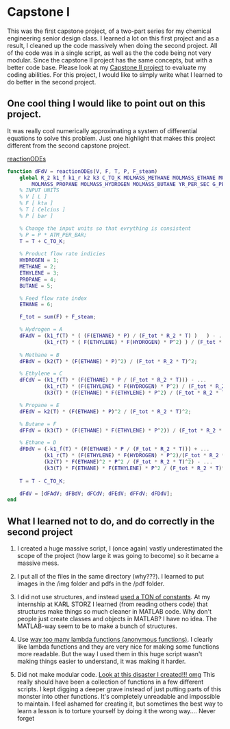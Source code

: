 # Capstone I 

This was the first capstone project, of a two-part series for my chemical engineering senior design class. I learned a lot on this first project and as a result, I cleaned up the code massively when doing the second project. All of the code was in a single script, as well as the the code being not very modular. Since the capstone II project has the same concepts, but with a better code base. Please look at my [Capstone II project](https://github.com/wesleyZero/capstone_II/tree/main) to evaluate my coding abilities. For this project, I would like to simply write what I learned to do better in the second project. 

## One cool thing I would like to point out on this project. 

It was really cool numerically approximating a system of differential equations to solve this problem. Just one highlight that makes this project different from the second capstone project. 

[reactionODEs](https://github.com/wesleyZero/ChE_Capstone/blob/newBranch/Level3.m#L1404-L1456)
```matlab
function dFdV = reactionODEs(V, F, T, P, F_steam)
	global R_2 k1_f k1_r k2 k3 C_TO_K MOLMASS_METHANE MOLMASS_ETHANE MOLMASS_ETHYLENE ... 
		MOLMASS_PROPANE MOLMASS_HYDROGEN MOLMASS_BUTANE YR_PER_SEC G_PER_KT SEC_PER_YR KT_PER_G
	% INPUT UNITS 
	% V [ L ]
	% F [ kta ]
	% T [ Celcius ]
	% P [ bar ]

	% Change the input units so that evrything is consistent
	% P = P * ATM_PER_BAR;
	T = T + C_TO_K;
	
	% Product flow rate indicies 
	HYDROGEN = 1;
	METHANE = 2;
	ETHYLENE = 3;
	PROPANE = 4;
	BUTANE = 5;

	% Feed flow rate index
	ETHANE = 6;

	F_tot = sum(F) + F_steam;

	% Hydrogen = A
	dFAdV = (k1_f(T) * ( (F(ETHANE) * P) / (F_tot * R_2 * T) )   ) - ...
			(k1_r(T) * ( F(ETHYLENE) * F(HYDROGEN) * P^2) ) / (F_tot * R_2 * T)^2;
	
	% Methane = B
	dFBdV = (k2(T) * (F(ETHANE) * P)^2) / (F_tot * R_2 * T)^2;

	% Ethylene = C
	dFCdV = (k1_f(T) * (F(ETHANE) * P / (F_tot * R_2 * T))) - ...
			(k1_r(T) * (F(ETHYLENE) * F(HYDROGEN) * P^2) / (F_tot * R_2 * T)^2) - ...
			(k3(T) * (F(ETHANE) * F(ETHYLENE) * P^2) / (F_tot * R_2 * T)^2);

	% Propane = E
	dFEdV = k2(T) * (F(ETHANE) * P)^2 / (F_tot * R_2 * T)^2;

	% Butane = F
	dFFdV = (k3(T) * (F(ETHANE) * F(ETHYLENE) * P^2)) / (F_tot * R_2 * T)^2;

	% Ethane = D
	dFDdV = (-k1_f(T) * (F(ETHANE) * P / (F_tot * R_2 * T))) + ...
			(k1_r(T) * (F(ETHYLENE) * F(HYDROGEN) * P^2)/(F_tot * R_2 * T)^2) - ...
			(k2(T) * F(ETHANE)^2 * P^2 / (F_tot * R_2 * T)^2) - ...
			(k3(T) * F(ETHANE) * F(ETHYLENE) * P^2 / (F_tot * R_2 * T)^2);
	
	T = T - C_TO_K;

	dFdV = [dFAdV; dFBdV; dFCdV; dFEdV; dFFdV; dFDdV];
end
```



## What I learned not to do, and do correctly in the second project 

1. I created a huge massive script, I (once again) vastly underestimated the scope of the project (how large it was going to become) so it became a massive mess. 

2. I put all of the files in the same directory (why???). I learned to put images in the /img folder and pdfs in the /pdf folder.

3. I did not use structures, and instead [used a TON of constants](https://github.com/wesleyZero/ChE_Capstone/blob/newBranch/Level3.m#L58-L370). At my internship at KARL STORZ I learned (from reading others code) that structures make things so much cleaner in MATLAB code. Why don't people just create classes and objects in MATLAB? I have no idea. The MATLAB-way seem to be to make a bunch of structures. 

4. Use [way too many lambda functions (anonymous functions)](https://github.com/wesleyZero/ChE_Capstone/blob/newBranch/Level3.m#L372-L444). I clearly like lambda functions and they are very nice for making some functions more readable. But the way I used them in this huge script wasn't making things easier to understand, it was making it harder. 

5. Did not make modular code. [Look at this disaster I created!!! omg](https://github.com/wesleyZero/ChE_Capstone/blob/newBranch/Level3.m#L640-L1110) This really should have been a collection of functions in a few different scripts. I kept digging a deeper grave instead of just putting parts of this monster into other functions. It's completely unreadable and impossible to maintain. I feel ashamed for creating it, but sometimes the best way to learn a lesson is to torture yourself by doing it the wrong way.... Never forget
